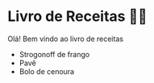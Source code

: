 # Livro de Receitas :woman_cook:



Olá! Bem vindo  ao livro de receitas 

- Strogonoff de frango
- Pavê
- Bolo de cenoura
